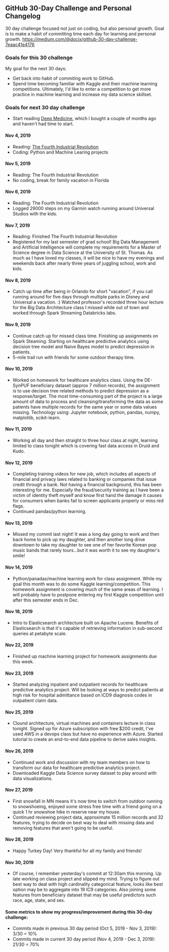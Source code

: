 ## GitHub 30-Day Challenge and Personal Changelog
30 day challenge focused not just on coding, but also personal growth.  Goal is to make a habit of committing time each day for learning and personal growth.
https://medium.com/@docix/github-30-day-challenge-7eaac41e4176

### Goals for this 30 challenge
My goal for the next 30 days:
- Get back into habit of commiting work to GitHub.
- Spend time becoming familiar with Kaggle and their machine learning competitions. Ultimately, I'd like to enter a competition to get more practice in machine learning and increase my data science skillset. 
### Goals for next 30 day challenge
- Start reading [Deep Medicine](https://www.amazon.com/Deep-Medicine-Artificial-Intelligence-Healthcare/dp/1541644638/ref=tmm_hrd_swatch_0?_encoding=UTF8&qid=1573235314&sr=8-3), which I bought a couple of months ago and haven't had time to start.   

#### Nov 4, 2019
- Reading: [The Fourth Industrial Revolution](https://www.amazon.com/Fourth-Industrial-Revolution-Klaus-Schwab/dp/1524758868/ref=sr_1_3?crid=2SK4KUE1BDGO8&keywords=fourth+industrial+revolution&qid=1572623598&sprefix=fourth+industrial%2Caps%2C222&sr=8-3)
- Coding: Python and Machine Learing projects

#### Nov 5, 2019
- Reading: The Fourth Industrial Revolution
- No coding, break for family vacation in Florida

#### Nov 6, 2019
- Reading: The Fourth Industrial Revolution
- Logged 29000 steps on my Garmin watch running around Universal Studios with the kids.

#### Nov 7, 2019
- Reading: Finished The Fourth Industrial Revolution
- Registered for my last semester of grad school!  Big Data Management and Artificial Intelligence will complete my requirements for a Master of Science degree in Data Science at the University of St. Thomas.  As much as I have loved my classes, it will be nice to have my evenings and weekends back after nearly three years of juggling school, work and kids.

#### Nov 8, 2019
- Catch up time after being in Orlando for short "vacation", if you call running around for five days through multiple parks in Disney and Universal a vacation. :)  Watched professor's recorded three hour lecture for the Big Data Architecture class I missed while out of town and worked through Spark Streaming Databricks labs.

#### Nov 9, 2019
- Continue catch up for missed class time.  Finishing up assignments on Spark Steaming.  Starting on healthcare predictive analytics using decision tree model and Naive Bayes model to predict depression in patients.
- 5-mile trail run with friends for some outdoor therapy time.

#### Nov 10, 2019
- Worked on homework for healthcare analytics class. Using the DE-SynPUF beneficiary dataset (approx 7 million records), the assignment is to use decision tree related methods to predict depression as a response/target.  The most time-consuming part of the project is a large amount of data to process and cleansing/transforming the data as some patients have multiple records for the same year or some data values missing.  Technology using:  Jupyter notebook, python, pandas, numpy, matplotlib, scikit-learn.

#### Nov 11, 2019
- Working all day and then straight to three hour class at night, learning limited to class tonight which is covering fast data access in Druid and Kudo.

#### Nov 12, 2019
- Completing training videos for new job, which includes all aspects of financial and privacy laws related to banking or companies that issue credit through a bank. Not having a financial background, this has been interesting for me. Especially the fraud/security training as I have been a victim of identity theft myself and know first hand the damage it causes for consumers when banks fail to screen applicants properly or miss red flags.
- Continued pandas/python learning.

#### Nov 13, 2019
- Missed my commit last night!  It was a long day going to work and then back home to pick up my daughter, and then another long drive downtown to take my daughter to see one of her favorite Korean pop music bands that rarely tours...but it was worth it to see my daughter's smile!

#### Nov 14, 2019
- Python/panadas/machine learning work for class assignment.  While my goal this month was to do some Kaggle learning/competition.  This homework assignment is covering much of the same areas of learning.  I will probably have to postpone entering my first Kaggle competition until after this semester ends in Dec.

#### Nov 18, 2019
- Intro to Elasticsearch architecture built on Apache Lucene.  Benefits of Elasticsearch is that it's capable of retrieving information in sub-second queries at petabyte scale.

#### Nov 22, 2019
- Finished up machine learning project for homework assignments due this week.

#### Nov 23, 2019
- Started analyzing inpatient and outpatient records for healthcare predictive analytics project.  Will be looking at ways to predict patients at high risk for hospital admittance based on ICD9 diagnosis codes in outpatient claim data.

#### Nov 25, 2019
- Clound architecture, virtual machines and containers lecture in class tonight.  Signed up for Azure subscription with free $200 credit, I've used AWS in a devops class but have no experience with Azure.  Started tutorial to create an end-to-end data pipeline to derive sales insights.

#### Nov 26, 2019
- Continued work and discussion with my team members on how to transform our data for healthcare predictive analytics project.
- Downloaded Kaggle Data Science survey dataset to play around with data visualizations.

#### Nov 27, 2019
- First snowfall in MN means it's now time to switch from outdoor running to snowshoeing, enjoyed some stress free time with a friend going on a quick 1 hr snowshoe hike in reserve near my house.
- Continued reviewing project data, approximate 15 million records and 32 features, trying to decide on best way to deal with missing data and removing features that aren't going to be useful.

#### Nov 28, 2019
- Happy Turkey Day!  Very thankful for all my family and friends!

#### Nov 30, 2019
- Of course, I remember yesterday's commit at 12:30am this morning.  Up late working on class project and slipped my mind. Trying to figure out best way to deal with high cardinality categorical feature, looks like best option may be to aggregate into 19 IC9 categories.  Also joining some features from beneficiary dataset that may be useful predictors such race, age, state, and sex.

#### Some metrics to show my progress/improvement during this 30-day challenge:
- Commits made in previous 30 day period (Oct 5, 2019 - Nov 3, 2019): 3/30 = 10%
- Commits made in current 30 day period (Nov 4, 2019 - Dec 3, 2019): 21/30 = 70%
